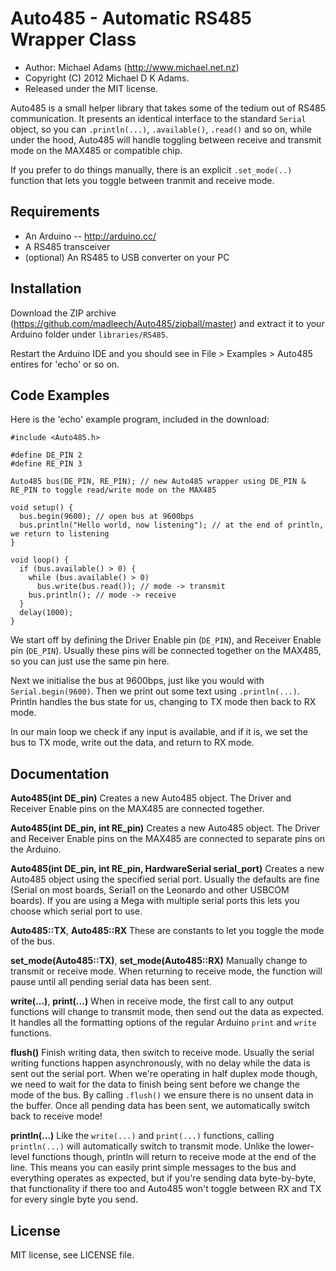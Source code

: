 Auto485 - Automatic RS485 Wrapper Class
=======================================

* Author: Michael Adams (<http://www.michael.net.nz>)
* Copyright (C) 2012 Michael D K Adams.
* Released under the MIT license.

Auto485 is a small helper library that takes some of the tedium out of RS485 communication. It presents an identical interface to the standard `Serial` object, so you can `.println(...)`, `.available()`, `.read()` and so on, while under the hood, Auto485 will handle toggling between receive and transmit mode on the MAX485 or compatible chip.

If you prefer to do things manually, there is an explicit `.set_mode(..)` function that lets you toggle between tranmit and receive mode.

Requirements
------------
* An Arduino -- http://arduino.cc/
* A RS485 transceiver
* (optional) An RS485 to USB converter on your PC

Installation
------------
Download the ZIP archive (https://github.com/madleech/Auto485/zipball/master) and extract it to your Arduino folder under `libraries/RS485`.

Restart the Arduino IDE and you should see in File > Examples > Auto485 entires for 'echo' or so on.


Code Examples
-------------
Here is the 'echo' example program, included in the download:

```Arduino
#include <Auto485.h>

#define DE_PIN 2
#define RE_PIN 3

Auto485 bus(DE_PIN, RE_PIN); // new Auto485 wrapper using DE_PIN & RE_PIN to toggle read/write mode on the MAX485

void setup() {
  bus.begin(9600); // open bus at 9600bps
  bus.println("Hello world, now listening"); // at the end of println, we return to listening
}

void loop() {
  if (bus.available() > 0) {
    while (bus.available() > 0)
      bus.write(bus.read()); // mode -> transmit
    bus.println(); // mode -> receive
  }
  delay(1000);
}
```

We start off by defining the Driver Enable pin (`DE_PIN`), and Receiver Enable pin (`DE_PIN`). Usually these pins will be connected together on the MAX485, so you can just use the same pin here.

Next we initialise the bus at 9600bps, just like you would with `Serial.begin(9600)`. Then we print out some text using `.println(...)`. Println handles the bus state for us, changing to TX mode then back to RX mode.

In our main loop we check if any input is available, and if it is, we set the bus to TX mode, write out the data, and return to RX mode.


Documentation
-------------
**Auto485(int DE_pin)**
Creates a new Auto485 object. The Driver and Receiver Enable pins on the MAX485 are connected together.

**Auto485(int DE_pin, int RE_pin)**
Creates a new Auto485 object. The Driver and Receiver Enable pins on the MAX485 are connected to separate pins on the Arduino.

**Auto485(int DE_pin, int RE_pin, HardwareSerial serial_port)**
Creates a new Auto485 object using the specified serial port. Usually the defaults are fine (Serial on most boards, Serial1 on the Leonardo and other USBCOM boards). If you are using a Mega with multiple serial ports this lets you choose which serial port to use.

**Auto485::TX**, **Auto485::RX**
These are constants to let you toggle the mode of the bus.

**set_mode(Auto485::TX)**, **set_mode(Auto485::RX)**
Manually change to transmit or receive mode. When returning to receive mode, the function will pause until all pending serial data has been sent.

**write(...)**, **print(...)**
When in receive mode, the first call to any output functions will change to transmit mode, then send out the data as expected. It handles all the formatting options of the regular Arduino `print` and `write` functions.

**flush()**
Finish writing data, then switch to receive mode. Usually the serial writing functions happen asynchronously, with no delay while the data is sent out the serial port. When we're operating in half duplex mode though, we need to wait for the data to finish being sent before we change the mode of the bus. By calling `.flush()` we ensure there is no unsent data in the buffer. Once all pending data has been sent, we automatically switch back to receive mode!

**println(...)**
Like the `write(...)` and `print(...)` functions, calling `println(...)` will automatically switch to transmit mode. Unlike the lower-level functions though, println will return to receive mode at the end of the line. This means you can easily print simple messages to the bus and everything operates as expected, but if you're sending data byte-by-byte, that functionality if there too and Auto485 won't toggle between RX and TX for every single byte you send.

License
-------
MIT license, see LICENSE file.